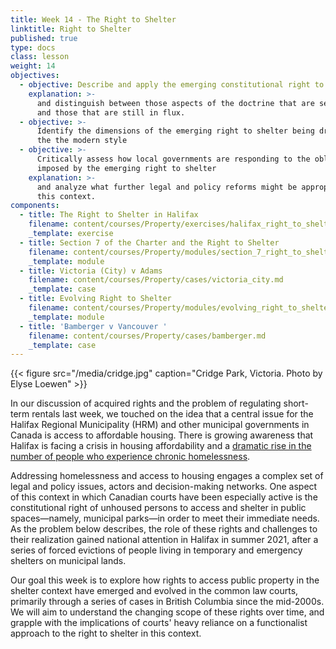 ```yaml
---
title: Week 14 - The Right to Shelter
linktitle: Right to Shelter
published: true
type: docs
class: lesson
weight: 14
objectives:
  - objective: Describe and apply the emerging constitutional right to shelter in Canada
    explanation: >-
      and distinguish between those aspects of the doctrine that are settle law
      and those that are still in flux.
  - objective: >-
      Identify the dimensions of the emerging right to shelter being driven by
      the the modern style
  - objective: >-
      Critically assess how local governments are responding to the obligations
      imposed by the emerging right to shelter
    explanation: >-
      and analyze what further legal and policy reforms might be appropriate in
      this context.
components:
  - title: The Right to Shelter in Halifax
    filename: content/courses/Property/exercises/halifax_right_to_shelter.md
    _template: exercise
  - title: Section 7 of the Charter and the Right to Shelter
    filename: content/courses/Property/modules/section_7_right_to_shelter.md
    _template: module
  - title: Victoria (City) v Adams
    filename: content/courses/Property/cases/victoria_city.md
    _template: case
  - title: Evolving Right to Shelter
    filename: content/courses/Property/modules/evolving_right_to_shelter.md
    _template: module
  - title: 'Bamberger v Vancouver '
    filename: content/courses/Property/cases/bamberger.md
    _template: case
---
```


{{< figure src="/media/cridge.jpg" caption="Cridge Park, Victoria. Photo by Elyse Loewen" >}}

In our discussion of acquired rights and the problem of regulating short-term rentals last week, we touched on the idea that a central issue for the Halifax Regional Municipality (HRM) and other municipal governments in Canada is access to affordable housing. There is growing awareness that Halifax is facing a crisis in housing affordability and a [dramatic rise in the number of people who experience chronic homelessness](https://www.cbc.ca/news/canada/nova-scotia/homeless-report-2020-covid-19-affordable-housing-association-of-nova-scotia-1.5805458).

Addressing homelessness and access to housing engages a complex set of legal and policy issues, actors and decision-making networks. One aspect of this context in which Canadian courts have been especially active is the constitutional right of unhoused persons to access and shelter in public spaces—namely, municipal parks—in order to meet their immediate needs. As the problem below describes, the role of these rights and challenges to their realization gained national attention in Halifax in summer 2021, after a series of forced evictions of people living in temporary and emergency shelters on municipal lands.

Our goal this week is to explore how rights to access public property in the shelter context have emerged and evolved in the common law courts, primarily through a series of cases in British Columbia since the mid-2000s. We will aim to understand the changing scope of these rights over time, and grapple with the implications of courts' heavy reliance on a functionalist approach to the right to shelter in this context.



